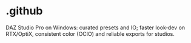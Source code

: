 # .github
DAZ Studio Pro on Windows: curated presets and IO; faster look‑dev on RTX/OptiX, consistent color (OCIO) and reliable exports for studios.
